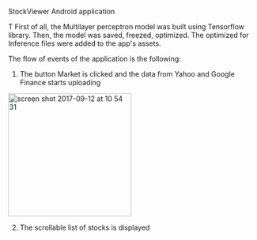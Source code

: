 StockViewer Android application

T
First of all, the Multilayer perceptron model was built using Tensorflow library. Then, the model was saved, freezed, optimized. 
The optimized for Inference files were added to the app's assets.

The flow of events of the application is the following:

1. The button Market is clicked and the data from Yahoo and Google Finance starts uploading
<img width="249" alt="screen shot 2017-09-12 at 10 54 31" src="https://user-images.githubusercontent.com/24765972/30320237-045de628-97aa-11e7-85c3-032ca192922d.png">


2. The scrollable list of stocks is displayed


